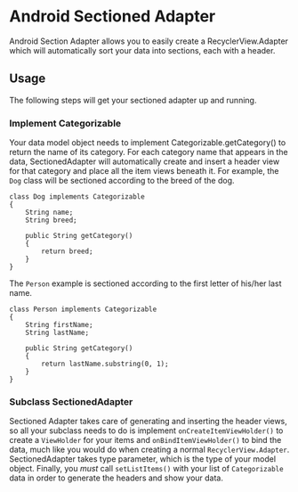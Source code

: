 # Android Sectioned Adapter #
Android Section Adapter allows you to easily create a RecyclerView.Adapter which will automatically
sort your data into sections, each with a header.

## Usage ##
The following steps will get your sectioned adapter up and running.

### Implement Categorizable ###
Your data model object needs to implement Categorizable.getCategory() to return the name of its
category.  For each category name that appears in the data, SectionedAdapter will automatically
create and insert a header view for that category and place all the item views beneath it.  For
example, the `Dog` class will be sectioned according to the breed of the dog.
```
class Dog implements Categorizable
{
    String name;
    String breed;

    public String getCategory()
    {
        return breed;
    }
}
```

The `Person` example is sectioned according to the first letter of his/her last name.
```
class Person implements Categorizable
{
    String firstName;
    String lastName;

    public String getCategory()
    {
        return lastName.substring(0, 1);
    }
}
```

### Subclass SectionedAdapter ###
Sectioned Adapter takes care of generating and inserting the header views, so all your subclass
needs to do is implement `onCreateItemViewHolder()` to create a `ViewHolder` for your items and
`onBindItemViewHolder()` to bind the data, much like you would do when creating a normal
`RecyclerView.Adapter`.  SectionedAdapter takes type parameter, which is the type of your model
object.  Finally, you *must* call `setListItems()` with your list of `Categorizable`
data in order to generate the headers and show your data.
